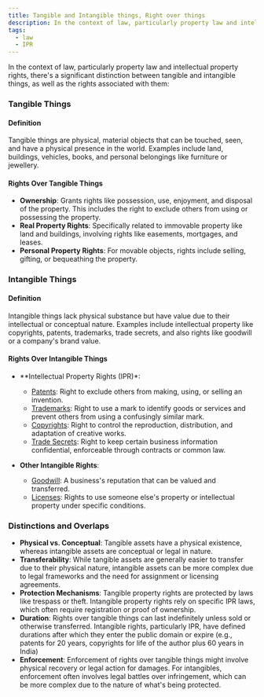 ```yaml
---
title: Tangible and Intangible things, Right over things
description: In the context of law, particularly property law and intellectual property rights, there's a significant distinction between tangible and intangible things, as well as the rights associated with them
tags:
  - law
  - IPR
---
```

In the context of law, particularly property law and intellectual property rights, there's a significant distinction between tangible and intangible things, as well as the rights associated with them:

### Tangible Things

#### **Definition**

  Tangible things are physical, material objects that can be touched, seen, and have a physical presence in the world. Examples include land, buildings, vehicles, books, and personal belongings like furniture or jewellery.

#### **Rights Over Tangible Things**

- **Ownership**: Grants rights like possession, use, enjoyment, and disposal of the property. This includes the right to exclude others from using or possessing the property.
- **Real Property Rights**: Specifically related to immovable property like land and buildings, involving rights like easements, mortgages, and leases.
- **Personal Property Rights**: For movable objects, rights include selling, gifting, or bequeathing the property.

### Intangible Things

#### **Definition**

Intangible things lack physical substance but have value due to their intellectual or conceptual nature. Examples include intellectual property like copyrights, patents, trademarks, trade secrets, and also rights like goodwill or a company's brand value.

#### **Rights Over Intangible Things**

- **Intellectual Property Rights (IPR)*:
  - <u>Patents</u>: Right to exclude others from making, using, or selling an invention.
  - <u>Trademarks</u>: Right to use a mark to identify goods or services and prevent others from using a confusingly similar mark.
  - <u>Copyrights</u>: Right to control the reproduction, distribution, and adaptation of creative works.
  - <u>Trade Secrets</u>: Right to keep certain business information confidential, enforceable through contracts or common law.

- **Other Intangible Rights**:
  - <u>Goodwill</u>: A business's reputation that can be valued and transferred.
  - <u>Licenses</u>: Rights to use someone else's property or intellectual property under specific conditions.

### Distinctions and Overlaps

- **Physical vs. Conceptual**: Tangible assets have a physical existence, whereas intangible assets are conceptual or legal in nature.
- **Transferability**: While tangible assets are generally easier to transfer due to their physical nature, intangible assets can be more complex due to legal frameworks and the need for assignment or licensing agreements.
- **Protection Mechanisms**: Tangible property rights are protected by laws like trespass or theft. Intangible property rights rely on specific IPR laws, which often require registration or proof of ownership.
- **Duration**: Rights over tangible things can last indefinitely unless sold or otherwise transferred. Intangible rights, particularly IPR, have defined durations after which they enter the public domain or expire (e.g., patents for 20 years, copyrights for life of the author plus 60 years in India)
- **Enforcement**: Enforcement of rights over tangible things might involve physical recovery or legal action for damages. For intangibles, enforcement often involves legal battles over infringement, which can be more complex due to the nature of what's being protected.
